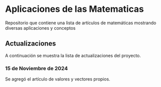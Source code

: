 # Aplicaciones de las Matematicas
 Repositorio que contiene una lista de artículos de matemáticas mostrando diversas aplicaciones y conceptos

 ## Actualizaciones

 A continuación se muestra la lista de actualizaciones del proyecto.

 ### 15 de Noviembre de 2024
 Se agregó el artículo de valores y vectores propios.
